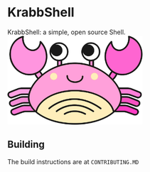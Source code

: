 # KrabbShell
<div class="cl_">
KrabbShell: a simple, open source Shell.
</div>
<div class="cl">
<img src="./docs/assets/krabb_logo.jpg" style="height: 200px">
</div>

## Building
The build instructions are at `CONTRIBUTING.MD`
